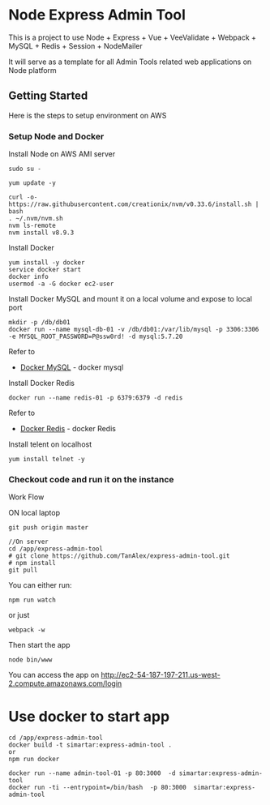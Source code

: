 # Node Express Admin Tool

This is a project to use Node + Express + Vue + VeeValidate + Webpack + MySQL + Redis + Session + NodeMailer 

It will serve as a template for all Admin Tools related web applications on Node platform

## Getting Started

Here is the steps to setup environment on AWS

### Setup Node and Docker

Install Node on AWS AMI server
```
sudo su -

yum update -y

curl -o- https://raw.githubusercontent.com/creationix/nvm/v0.33.6/install.sh | bash
. ~/.nvm/nvm.sh
nvm ls-remote
nvm install v8.9.3
```

Install Docker
```
yum install -y docker
service docker start
docker info
usermod -a -G docker ec2-user
```

Install Docker MySQL and mount it on a local volume and expose to local port
```
mkdir -p /db/db01
docker run --name mysql-db-01 -v /db/db01:/var/lib/mysql -p 3306:3306 -e MYSQL_ROOT_PASSWORD=P@ssw0rd! -d mysql:5.7.20
```

Refer to 
* [Docker MySQL](https://hub.docker.com/_/mysql/) - docker mysql


Install Docker Redis
```
docker run --name redis-01 -p 6379:6379 -d redis
```

Refer to 
* [Docker Redis](https://hub.docker.com/_/redis/) - docker Redis

Install telent on localhost
```
yum install telnet -y
```



### Checkout code and run it on the instance
Work Flow

ON local laptop
```
git push origin master 

//On server
cd /app/express-admin-tool
# git clone https://github.com/TanAlex/express-admin-tool.git
# npm install
git pull 
```
You can either run:
```
npm run watch
```

or just 
```
webpack -w
```

Then start the app
```
node bin/www
```

You can access the app on 
http://ec2-54-187-197-211.us-west-2.compute.amazonaws.com/login


# Use docker to start app

```
cd /app/express-admin-tool
docker build -t simartar:express-admin-tool .
or 
npm run docker

docker run --name admin-tool-01 -p 80:3000  -d simartar:express-admin-tool
docker run -ti --entrypoint=/bin/bash  -p 80:3000  simartar:express-admin-tool
```

